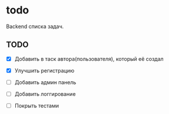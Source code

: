 # todo

Backend списка задач.

## TODO
- [x] Добавить в таск автора(пользователя), который её создал
- [x] Улучшить регистрацию
- [ ] Добавить админ панель
- [ ] Добавить логгирование
- [ ] Покрыть тестами

